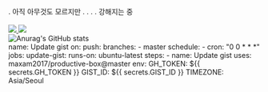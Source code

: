. 아직 아무것도 모르지만 
. 
.
.
. 강해지는 중
<br>
<br>
<a href="-blank" target="_blank">
  <img src="https://img.shields.io/badge/Java-007396?style=flat-square&logo=Java&logoColor=white"/>
</a>
<a href="https://developer.android.com" target="_blank">
  <img src="https://img.shields.io/badge/Android-3DDC84?style=flat-square&logo=Android&logoColor=white"/>
</a>
<br>
![Anurag's GitHub stats](https://github-readme-stats.vercel.app/api?username=YunSeok-Choi&theme=default&show_icons=true)
<br>
name: Update gist
on:
  push:
    branches:
      - master
  schedule:
    - cron: "0 0 * * *"
jobs:
  update-gist:
    runs-on: ubuntu-latest
    steps:
      - name: Update gist
        uses: maxam2017/productive-box@master
        env:
          GH_TOKEN: ${{ secrets.GH_TOKEN }}
          GIST_ID: ${{ secrets.GIST_ID }}
          TIMEZONE: Asia/Seoul
